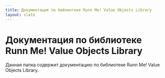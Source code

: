 ```yaml
---
title: Документация по библиотеке Runn Me! Value Objects Library
layout: slate
---
```


Документация по библиотеке Runn Me! Value Objects Library
=========================================================

Данная папка содержит документацию по библиотеке Runn Me! Value Objects Library.